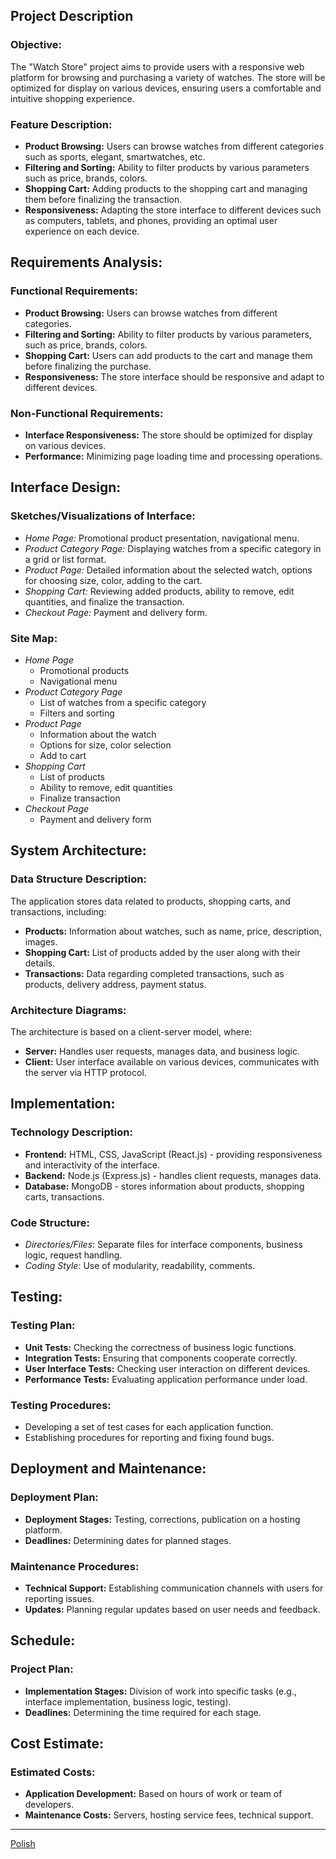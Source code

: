 ## Project Description

### Objective:

The "Watch Store" project aims to provide users with a responsive web platform for browsing and purchasing a variety of watches. The store will be optimized for display on various devices, ensuring users a comfortable and intuitive shopping experience.

### Feature Description:

- **Product Browsing:** Users can browse watches from different categories such as sports, elegant, smartwatches, etc.
- **Filtering and Sorting:** Ability to filter products by various parameters such as price, brands, colors.
- **Shopping Cart:** Adding products to the shopping cart and managing them before finalizing the transaction.
- **Responsiveness:** Adapting the store interface to different devices such as computers, tablets, and phones, providing an optimal user experience on each device.

## Requirements Analysis:

### Functional Requirements:

- **Product Browsing:** Users can browse watches from different categories.
- **Filtering and Sorting:** Ability to filter products by various parameters, such as price, brands, colors.
- **Shopping Cart:** Users can add products to the cart and manage them before finalizing the purchase.
- **Responsiveness:** The store interface should be responsive and adapt to different devices.

### Non-Functional Requirements:

- **Interface Responsiveness:** The store should be optimized for display on various devices.
- **Performance:** Minimizing page loading time and processing operations.

## Interface Design:

### Sketches/Visualizations of Interface:

- _Home Page:_ Promotional product presentation, navigational menu.
- _Product Category Page:_ Displaying watches from a specific category in a grid or list format.
- _Product Page:_ Detailed information about the selected watch, options for choosing size, color, adding to the cart.
- _Shopping Cart:_ Reviewing added products, ability to remove, edit quantities, and finalize the transaction.
- _Checkout Page:_ Payment and delivery form.

### Site Map:

- _Home Page_
  - Promotional products
  - Navigational menu
- _Product Category Page_
  - List of watches from a specific category
  - Filters and sorting
- _Product Page_
  - Information about the watch
  - Options for size, color selection
  - Add to cart
- _Shopping Cart_
  - List of products
  - Ability to remove, edit quantities
  - Finalize transaction
- _Checkout Page_
  - Payment and delivery form

## System Architecture:

### Data Structure Description:

The application stores data related to products, shopping carts, and transactions, including:

- **Products:** Information about watches, such as name, price, description, images.
- **Shopping Cart:** List of products added by the user along with their details.
- **Transactions:** Data regarding completed transactions, such as products, delivery address, payment status.

### Architecture Diagrams:

The architecture is based on a client-server model, where:

- **Server:** Handles user requests, manages data, and business logic.
- **Client:** User interface available on various devices, communicates with the server via HTTP protocol.

## Implementation:

### Technology Description:

- **Frontend:** HTML, CSS, JavaScript (React.js) - providing responsiveness and interactivity of the interface.
- **Backend:** Node.js (Express.js) - handles client requests, manages data.
- **Database:** MongoDB - stores information about products, shopping carts, transactions.

### Code Structure:

- _Directories/Files_: Separate files for interface components, business logic, request handling.
- _Coding Style_: Use of modularity, readability, comments.

## Testing:

### Testing Plan:

- **Unit Tests:** Checking the correctness of business logic functions.
- **Integration Tests:** Ensuring that components cooperate correctly.
- **User Interface Tests:** Checking user interaction on different devices.
- **Performance Tests:** Evaluating application performance under load.

### Testing Procedures:

- Developing a set of test cases for each application function.
- Establishing procedures for reporting and fixing found bugs.

## Deployment and Maintenance:

### Deployment Plan:

- **Deployment Stages:** Testing, corrections, publication on a hosting platform.
- **Deadlines:** Determining dates for planned stages.

### Maintenance Procedures:

- **Technical Support:** Establishing communication channels with users for reporting issues.
- **Updates:** Planning regular updates based on user needs and feedback.

## Schedule:

### Project Plan:

- **Implementation Stages:** Division of work into specific tasks (e.g., interface implementation, business logic, testing).
- **Deadlines:** Determining the time required for each stage.

## Cost Estimate:

### Estimated Costs:

- **Application Development:** Based on hours of work or team of developers.
- **Maintenance Costs:** Servers, hosting service fees, technical support.

---

[Polish](<Documents/README(PL).md>)
